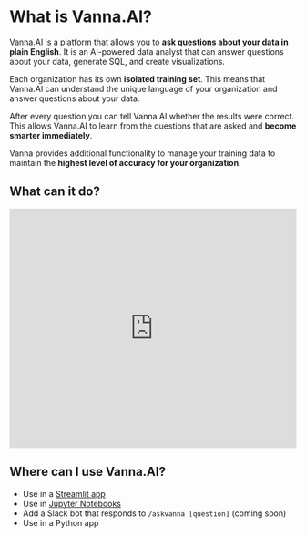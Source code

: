 <style>

</style>

# What is **Vanna.AI**?
Vanna.AI is a platform that allows you to **ask questions about your data in plain English**. It is an AI-powered data analyst that can answer questions about your data, generate SQL, and create visualizations.

Each organization has its own **isolated training set**. This means that Vanna.AI can understand the unique language of your organization and answer questions about your data.

After every question you can tell Vanna.AI whether the results were correct. This allows Vanna.AI to learn from the questions that are asked and **become smarter immediately**.

Vanna provides additional functionality to manage your training data to maintain the **highest level of accuracy for your organization**.

## What can it do?
<iframe src="https://www.loom.com/embed/e6975621d57643b1857f6d54e0e699bc?sid=1c0ec5da-df9f-4912-9c08-80e8d1afb46b" frameborder="0" webkitallowfullscreen mozallowfullscreen allowfullscreen style="width: 100%; height: 420px;"></iframe>

## Where can I use **Vanna.AI**?
- Use in a [Streamlit app](streamlit.md)
- Use in [Jupyter Notebooks](notebooks/vn-starter.md)
- Add a Slack bot that responds to `/askvanna [question]` (coming soon)
- Use in a Python app
